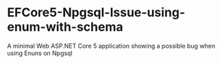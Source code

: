 # EFCore5-Npgsql-Issue-using-enum-with-schema
A minimal Web ASP.NET Core 5 application showing a possible bug when using Enuns on Npgsql
